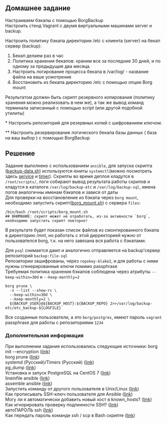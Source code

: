 ## Домашнее задание
Настраиваем бэкапы с помощью BorgBackup  
Настроить стенд Vagrant с двумя виртуальными машинами server и backup.  
  
Настроить политику бэкапа директории /etc с клиента (server) на бекап сервер (backup):  
1) Бекап делаем раз в час  
2) Политика хранения бекапов: храним все за последние 30 дней, и по одному за предыдущие два месяца.  
3) Настроить логирование процесса бекапа в /var/log/ - название файла на ваше усмотрение  
4) Восстановить из бекапа директорию /etc с помощью опции Borg mount  
  
Результатом должен быть скрипт резервного копирования (политику хранения можно реализовать в нем же), а так же вывод команд терминала записанный с помощью script (или другой подобной утилиты)  
  
\* Настроить репозиторий для резервных копий с шифрованием ключом.  
  
** Настроить резервирование логического бекапа базы данных ( база на ваш выбор ) с помощью BorgBackup  

## Решение 
Задание выполнено с использованием `ansible`, для запуска скрипта ([backup-data.sh](https://github.com/dbudakov/17.backup/blob/master/homework/scripts/backup-data.sh)) используются юниты `systemctl`(можно посмотреть здесь [service](https://github.com/dbudakov/17.backup/blob/master/homework/roles/templates/borg_backup.service) и [timer](https://github.com/dbudakov/17.backup/blob/master/homework/roles/templates/borg_backup.timer)). Cкрипты во время деплоя кладутся в `/root/scripts/`, логи собирают вывод результата работы скрипов и кладутся в каталоги `/var/log/backup-etc` и `/var/log/backup-sql`, имена логов аналогичны именам бэкапов и завися от даты  
Для проверки на восстановление из бэкапа через `borg mount`, необходимо запустить скрипт([borg_mount.sh](https://github.com/dbudakov/17.backup/blob/master/homework/scripts/borg_mount.sh)) с сервера `files`:  
```
/bin/bash /root/scripts/borg_mount.sh
## ВНИМАНИЕ: скрипт может не отработать, из-за активности `borg`, необходимо запустить скрипт повторно!   
```
В результате будет показан список файлов из смонтированного бэкапа в директорию /mnt, но работать с этой дирректорией нужно от пользователся borg, т.к. на него завязана вся работа с бэкапами.   

Для `psql` снимается дамп и аналогично отправляется на backup'сервер репозиторий `backup:file-sql`    
Репозитории зашифрованы, через `repokey-blake2`, и для работы с ними нужны сгенерированные ключи помимо passphrase   
Требуемая политика хранения бэкапов соблюдена через атрибуты  `--keep-within=30d` и `--keep-monthly=2`  
```
borg prune \
  -v --list --show-rc \
  --keep-within=30d \
  --keep-monthly=2 \ 
  ${BACKUP_USER}@${BACKUP_HOST}:${BACKUP_REPO} 2>>/var/log/backup-etc/etc_backup-${LOGFILE}
```

Все созданные пользователи, а это `borg/postgres`, имеют пароль `vagrant`    
passphrase для работы с репозиториями `1234`    

### Дополнительная информация
При выполнении задания использовались следующие источники: 
borg init --encryption ([link](https://borgbackup.readthedocs.io/en/stable/usage/init.html))  
borg prune ([link](https://borgbackup.readthedocs.io/en/stable/usage/prune.html))    
systemd (Русский)/Timers (Русский) ([link](https://wiki.archlinux.org/index.php/Systemd_(%D0%A0%D1%83%D1%81%D1%81%D0%BA%D0%B8%D0%B9)/Timers_(%D0%A0%D1%83%D1%81%D1%81%D0%BA%D0%B8%D0%B9)))  
pg_dump ([link](https://postgrespro.ru/docs/postgresql/11/app-pgdump))  
Установка и запуск PostgreSQL на CentOS 7 ([link](https://www.dmosk.ru/miniinstruktions.php?mini=postgresql-install))    
lineinfile ansible ([link](https://docs.ansible.com/ansible/latest/modules/lineinfile_module.html))    
assemble ansible ([link](https://docs.ansible.com/ansible/latest/modules/assemble_module.html))   
Запустить команду от другого пользователя в Unix/Linux ([link](https://linux-notes.org/zapustit-komandu-ot-drugogo-pol-zovatelya-v-unix-linux/))  
Как прописывать SSH-ключ пользователя для Ansible ([link](https://webhamster.ru/mytetrashare/index/mtb0/1574858250rqmwmqb1qx))  
Могу ли я автоматически добавить новый хост в known_hosts? ([link](https://qastack.ru/server/132970/can-i-automatically-add-a-new-host-to-known-hosts))  
Как игнорировать проверку подлинности SSH? ([link](https://issue.life/questions/32297456))  
автоПАРОЛЬ ssh ([link](https://forum.ubuntu.ru/index.php?topic=220985.0))  
Как передать пароль команде ssh / scp в Bash скрипте ([link](https://itsecforu.ru/2019/02/13/%D0%BA%D0%B0%D0%BA-%D0%BF%D0%B5%D1%80%D0%B5%D0%B4%D0%B0%D1%82%D1%8C-%D0%BF%D0%B0%D1%80%D0%BE%D0%BB%D1%8C-%D0%BA%D0%BE%D0%BC%D0%B0%D0%BD%D0%B4%D0%B5-ssh-scp-%D0%B2-bash-%D1%81%D0%BA%D1%80%D0%B8%D0%BF/)) 

